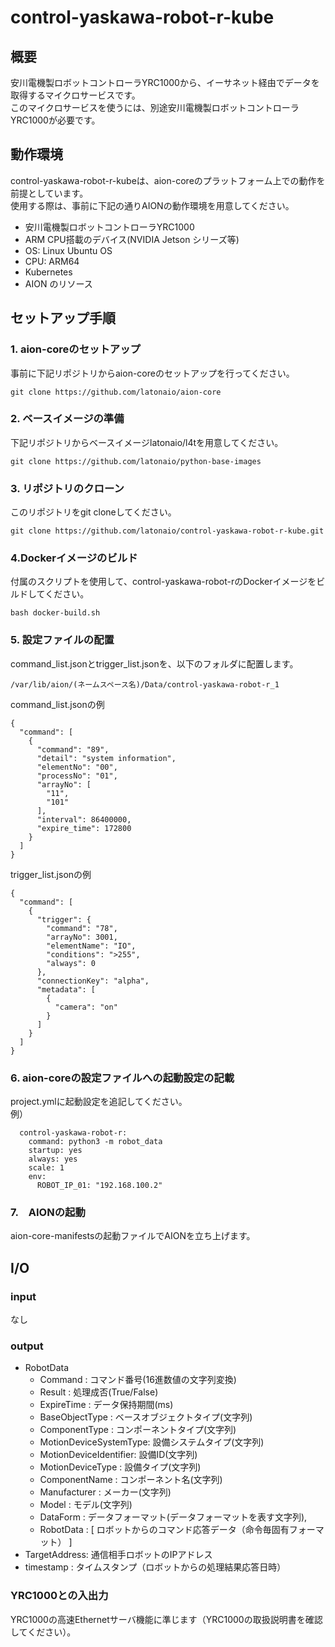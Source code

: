 # control-yaskawa-robot-r-kube
## 概要
安川電機製ロボットコントローラYRC1000から、イーサネット経由でデータを取得するマイクロサービスです。   
このマイクロサービスを使うには、別途安川電機製ロボットコントローラYRC1000が必要です。

## 動作環境
control-yaskawa-robot-r-kubeは、aion-coreのプラットフォーム上での動作を前提としています。    
使用する際は、事前に下記の通りAIONの動作環境を用意してください。 
- 安川電機製ロボットコントローラYRC1000   
- ARM CPU搭載のデバイス(NVIDIA Jetson シリーズ等) 
- OS: Linux Ubuntu OS 
- CPU: ARM64 
- Kubernetes 
- AION のリソース

## セットアップ手順
### 1. aion-coreのセットアップ
事前に下記リポジトリからaion-coreのセットアップを行ってください。
```   
git clone https://github.com/latonaio/aion-core
```

### 2. ベースイメージの準備
下記リポジトリからベースイメージlatonaio/l4tを用意してください。 
```  
git clone https://github.com/latonaio/python-base-images
```

### 3. リポジトリのクローン
このリポジトリをgit cloneしてください。  
``` 
git clone https://github.com/latonaio/control-yaskawa-robot-r-kube.git
```

### 4.Dockerイメージのビルド
付属のスクリプトを使用して、control-yaskawa-robot-rのDockerイメージをビルドしてください。
```
bash docker-build.sh
```

### 5. 設定ファイルの配置
command_list.jsonとtrigger_list.jsonを、以下のフォルダに配置します。
```
/var/lib/aion/(ネームスペース名)/Data/control-yaskawa-robot-r_1
```
command_list.jsonの例
```
{
  "command": [
    {
      "command": "89",
      "detail": "system information",
      "elementNo": "00",
      "processNo": "01",
      "arrayNo": [
        "11",
        "101"
      ],
      "interval": 86400000,
      "expire_time": 172800
    }
  ]
}

```
trigger_list.jsonの例
```
{
  "command": [
    {
      "trigger": {
        "command": "78",
        "arrayNo": 3001,
        "elementName": "IO",
        "conditions": ">255",
        "always": 0
      },
      "connectionKey": "alpha",
      "metadata": [
        {
          "camera": "on"
        }
      ]
    }
  ]
}
```

### 6. aion-coreの設定ファイルへの起動設定の記載
project.ymlに起動設定を追記してください。   
例）
```
  control-yaskawa-robot-r:
    command: python3 -m robot_data
    startup: yes
    always: yes
    scale: 1
    env:
      ROBOT_IP_01: "192.168.100.2"
```

### 7.　AIONの起動
aion-core-manifestsの起動ファイルでAIONを立ち上げます。

## I/O
### input
なし

### output
- RobotData
  - Command               : コマンド番号(16進数値の文字列変換)
  - Result                : 処理成否(True/False)
  - ExpireTime            : データ保持期間(ms)
  - BaseObjectType        : ベースオブジェクトタイプ(文字列)
  - ComponentType         : コンポーネントタイプ(文字列)
  - MotionDeviceSystemType: 設備システムタイプ(文字列)
  - MotionDeviceIdentifier: 設備ID(文字列)
  - MotionDeviceType      : 設備タイプ(文字列)
  - ComponentName         : コンポーネント名(文字列)
  - Manufacturer          : メーカー(文字列)
  - Model                 : モデル(文字列)
  - DataForm              : データフォーマット(データフォーマットを表す文字列),
  - RobotData             : [ ロボットからのコマンド応答データ（命令毎固有フォーマット） ]
- TargetAddress: 通信相手ロボットのIPアドレス
- timestamp    : タイムスタンプ（ロボットからの処理結果応答日時）

### YRC1000との入出力
YRC1000の高速Ethernetサーバ機能に準じます（YRC1000の取扱説明書を確認してください）。

